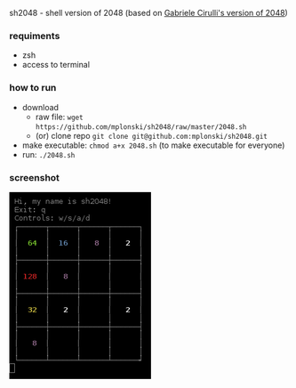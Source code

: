 sh2048 - shell version of 2048 (based on [Gabriele Cirulli's version of 2048](http://gabrielecirulli.github.io/2048/))

### requiments

* zsh
* access to terminal

### how to run

* download
	* raw file: `wget https://github.com/mplonski/sh2048/raw/master/2048.sh`
	* (or) clone repo `git clone git@github.com:mplonski/sh2048.git`
* make executable: `chmod a+x 2048.sh` (to make executable for everyone)
* run: `./2048.sh`

### screenshot

![screenshot](/screenshot.png)

